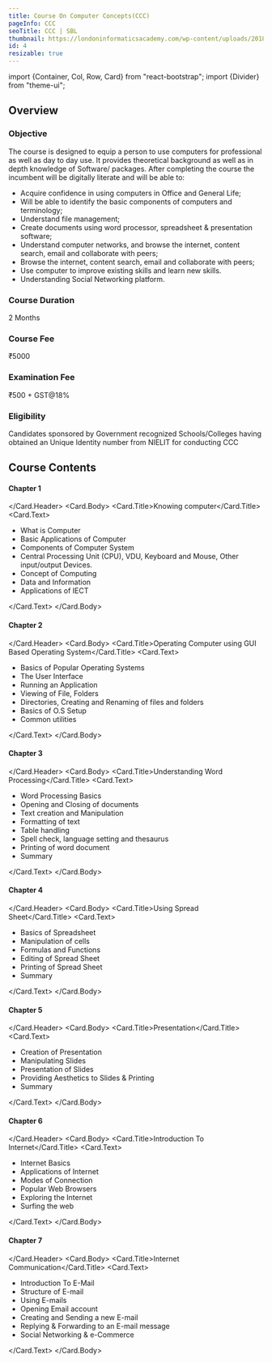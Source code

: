 ```yaml
---
title: Course On Computer Concepts(CCC)
pageInfo: CCC
seoTitle: CCC | SBL
thumbnail: https://londoninformaticsacademy.com/wp-content/uploads/2018/04/Online-Computer-Courses.jpg
id: 4
resizable: true
---
```


import {Container, Col, Row, Card} from "react-bootstrap";
import {Divider} from "theme-ui";

<section id="Overview">

## Overview

</section>

### Objective

<Divider /> 

The course is designed to equip a person to use computers for professional as well as day to day use. It provides theoretical background as well as in depth knowledge of Software/ packages. After completing the course the incumbent will be digitally literate and will be able to:

- Acquire confidence in using computers in Office and General Life;
- Will be able to identify the basic components of computers and terminology;
- Understand file management;
- Create documents using word processor, spreadsheet & presentation software;
- Understand computer networks, and browse the internet, content search, email and collaborate with
peers;
- Browse the internet, content search, email and collaborate with peers;
- Use computer to improve existing skills and learn new skills.
- Understanding Social Networking platform.

### Course Duration

<Divider /> 
2 Months

### Course Fee

<Divider /> 
₹5000

### Examination Fee

<Divider /> 
₹500 + GST@18%

### Eligibility

<Divider /> 
Candidates sponsored by Government recognized Schools/Colleges having obtained an Unique Identity number from NIELIT for conducting CCC

<Container>
<Row className="justify-content-center">
<Col sm={12}>

<section id="Course Contents">

## Course Contents
</section>
</Col>

<Col lg={4} md={6} sm={8} xs={12}>
 <Card border="secondary" style={{ width: '18rem' }}>
  <Card.Header>

#### Chapter 1

</Card.Header>
<Card.Body>
<Card.Title>Knowing computer</Card.Title>
<Card.Text>

- What is Computer
- Basic Applications of Computer
- Components of Computer System
- Central Processing Unit (CPU), VDU, Keyboard and Mouse, Other input/output Devices.
- Concept of Computing
- Data and Information
- Applications of IECT


 </Card.Text>
    </Card.Body>
  </Card>
  <br />
</Col>
<Col lg={4} md={6} sm={8} xs={12}>
 <Card border="secondary" style={{ width: '18rem' }}>
  <Card.Header>

#### Chapter 2

</Card.Header>
<Card.Body>
<Card.Title>Operating Computer using GUI Based Operating System</Card.Title>
<Card.Text>

- Basics of Popular Operating Systems
- The User Interface
- Running an Application
- Viewing of File, Folders 
- Directories, Creating and Renaming of files and folders
- Basics of O.S Setup
- Common utilities


 </Card.Text>
    </Card.Body>
  </Card>
  <br />
</Col>

<Col lg={4} md={6} sm={8} xs={12}>
 <Card border="secondary" style={{ width: '18rem' }}>
  <Card.Header>

#### Chapter 3

</Card.Header>
<Card.Body>
<Card.Title>Understanding Word Processing</Card.Title>
<Card.Text>

- Word Processing Basics
- Opening and Closing of documents
- Text creation and Manipulation
- Formatting of text
- Table handling
- Spell check, language setting and thesaurus
- Printing of word document
- Summary


 </Card.Text>
    </Card.Body>
  </Card>
  <br />
</Col>

<Col lg={4} md={6} sm={8} xs={12}>
 <Card border="secondary" style={{ width: '18rem' }}>
  <Card.Header>

#### Chapter 4

</Card.Header>
<Card.Body>
<Card.Title>Using Spread Sheet</Card.Title>
<Card.Text>

- Basics of Spreadsheet
- Manipulation of cells
- Formulas and Functions
- Editing of Spread Sheet
- Printing of Spread Sheet
- Summary


 </Card.Text>
    </Card.Body>
  </Card>
  <br />
</Col>


<Col lg={4} md={6} sm={8} xs={12}>
 <Card border="secondary" style={{ width: '18rem' }}>
  <Card.Header>

#### Chapter 5

</Card.Header>
<Card.Body>
<Card.Title>Presentation</Card.Title>
<Card.Text>

- Creation of Presentation
- Manipulating Slides
- Presentation of Slides
- Providing Aesthetics to Slides & Printing 
- Summary


 </Card.Text>
    </Card.Body>
  </Card>
  <br />
</Col>

<Col lg={4} md={6} sm={8} xs={12} >
 <Card border="secondary" style={{ width: '18rem' }}>
  <Card.Header>

#### Chapter 6

</Card.Header>
<Card.Body>
<Card.Title>Introduction To Internet</Card.Title>
<Card.Text>

- Internet Basics
- Applications of Internet
- Modes of Connection
- Popular Web Browsers
- Exploring the Internet
- Surfing the web


 </Card.Text>
    </Card.Body>
  </Card>
  <br />
</Col>

<Col lg={4} md={6} sm={8} xs={12} >
 <Card border="secondary" style={{ width: '18rem' }}>
  <Card.Header>

#### Chapter 7

</Card.Header>
<Card.Body>
<Card.Title>Internet Communication</Card.Title>
<Card.Text>

- Introduction To E-Mail
- Structure of E-mail
- Using E-mails
- Opening Email account
- Creating and Sending a new E-mail
- Replying & Forwarding to an E-mail message
- Social Networking & e-Commerce


 </Card.Text>
    </Card.Body>
  </Card>
  <br />
</Col>

</Row>
</Container>